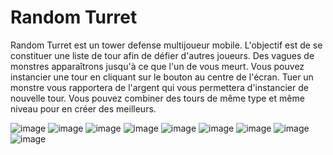 # Random Turret
Random Turret est un tower defense multijoueur mobile.
L'objectif est de se constituer une liste de tour afin de défier d'autres joueurs.
Des vagues de monstres apparaîtrons jusqu'à ce que l'un de vous meurt.
Vous pouvez instancier une tour en cliquant sur le bouton au centre de l'écran.
Tuer un monstre vous rapportera de l'argent qui vous permettera d'instancier de nouvelle tour.
Vous pouvez combiner des tours de même type et même niveau pour en créer des meilleurs.

![image](https://user-images.githubusercontent.com/44360108/224551673-02f16ac2-b5e4-4084-88fe-1ade01e2cc06.png)
![image](https://user-images.githubusercontent.com/44360108/224555034-4a00abc9-618c-493d-ab2d-35889b6bc745.png)
![image](https://user-images.githubusercontent.com/44360108/224555059-ced02011-3294-4cbd-85a0-2518c92afbd0.png)
![image](https://user-images.githubusercontent.com/44360108/224555078-2cb28a1c-9588-4103-bb74-844b3c2cc93e.png)
![image](https://user-images.githubusercontent.com/44360108/224555180-a8b3aa98-9b33-434c-842b-c9336d8c9b57.png)
![image](https://user-images.githubusercontent.com/44360108/224555651-6b2b2b76-c9ae-4d33-a69c-489aea3cc278.png)
![image](https://user-images.githubusercontent.com/44360108/224555692-ee97810d-6fe5-4b29-9806-9a50a0a476b1.png)
![image](https://user-images.githubusercontent.com/44360108/224555729-2224baf5-82a8-4b73-9f74-aaee37b2498f.png)
![image](https://user-images.githubusercontent.com/44360108/224555737-18c070e2-5d0d-47d5-8974-54393a2dabb3.png)
